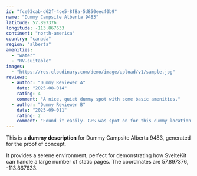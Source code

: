 ```yaml
---
id: "fce93cab-d62f-4ce5-8f8a-5d850eecf0b9"
name: "Dummy Campsite Alberta 9483"
latitude: 57.897376
longitude: -113.867633
continent: "north-america"
country: "canada"
region: "alberta"
amenities:
  - "water"
  - "RV-suitable"
images:
  - "https://res.cloudinary.com/demo/image/upload/v1/sample.jpg"
reviews:
  - author: "Dummy Reviewer A"
    date: "2025-08-014"
    rating: 4
    comment: "A nice, quiet dummy spot with some basic amenities."
  - author: "Dummy Reviewer B"
    date: "2025-09-011"
    rating: 2
    comment: "Found it easily. GPS was spot on for this dummy location."
---
```


This is a **dummy description** for Dummy Campsite Alberta 9483, generated for the proof of concept.

It provides a serene environment, perfect for demonstrating how SvelteKit can handle a large number of static pages. The coordinates are 57.897376, -113.867633.
